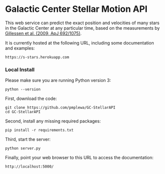 # Galactic Center Stellar Motion API

This web service can predict the exact position and velocities of many stars in the Galactic Center
at any particular time, based on the measurements by [Gillessen et al. (2009, ApJ 692/1075)](http://dx.doi.org/10.1088/0004-637X/692/2/1075).

It is currently hosted at the following URL, including some documentation and examples:
```
https://s-stars.herokuapp.com
```

### Local Install

Please make sure you are running Python version 3:
```
python --version
```
First, download the code:
```
git clone https://github.com/pmplewa/GC-StellarAPI
cd GC-StellarAPI
```
Second, install any missing required packages:
```
pip install -r requirements.txt
```
Third, start the server:
```
python server.py
```
Finally, point your web browser to this URL to access the documentation:
```
http://localhost:5000/
```

